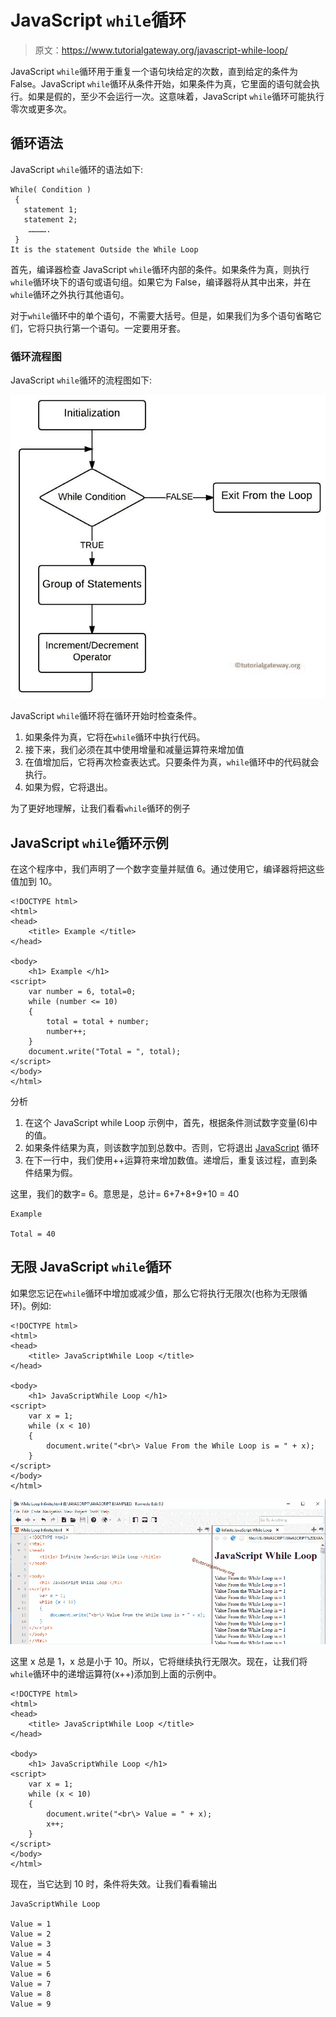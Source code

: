# JavaScript `while`循环

> 原文：<https://www.tutorialgateway.org/javascript-while-loop/>

JavaScript `while`循环用于重复一个语句块给定的次数，直到给定的条件为 False。JavaScript `while`循环从条件开始，如果条件为真，它里面的语句就会执行。如果是假的，至少不会运行一次。这意味着，JavaScript `while`循环可能执行零次或更多次。

## 循环语法

JavaScript `while`循环的语法如下:

```
While( Condition )
 {
   statement 1;
   statement 2;
    ………….
 }
It is the statement Outside the While Loop
```

首先，编译器检查 JavaScript `while`循环内部的条件。如果条件为真，则执行`while`循环块下的语句或语句组。如果它为 False，编译器将从其中出来，并在`while`循环之外执行其他语句。

对于`while`循环中的单个语句，不需要大括号。但是，如果我们为多个语句省略它们，它将只执行第一个语句。一定要用牙套。

### 循环流程图

JavaScript `while`循环的流程图如下:

![JavaScript While Loop Flow Chart](img/c7abab04147d6a9b7bb627b9accc4327.png)

JavaScript `while`循环将在循环开始时检查条件。

1.  如果条件为真，它将在`while`循环中执行代码。
2.  接下来，我们必须在其中使用增量和减量运算符来增加值
3.  在值增加后，它将再次检查表达式。只要条件为真，`while`循环中的代码就会执行。
4.  如果为假，它将退出。

为了更好地理解，让我们看看`while`循环的例子

## JavaScript `while`循环示例

在这个程序中，我们声明了一个数字变量并赋值 6。通过使用它，编译器将把这些值加到 10。

```
<!DOCTYPE html>
<html>
<head>
    <title> Example </title>
</head>

<body>
    <h1> Example </h1>
<script>
    var number = 6, total=0;
    while (number <= 10)
    {
        total = total + number;
        number++;
    }
    document.write("Total = ", total);  
</script>
</body>
</html>
```

分析

1.  在这个 JavaScript while Loop 示例中，首先，根据条件测试数字变量(6)中的值。
2.  如果条件结果为真，则该数字加到总数中。否则，它将退出 [JavaScript](https://www.tutorialgateway.org/javascript/) 循环
3.  在下一行中，我们使用++运算符来增加数值。递增后，重复该过程，直到条件结果为假。

这里，我们的数字= 6。意思是，总计= 6+7+8+9+10 = 40

```
Example

Total = 40
```

## 无限 JavaScript `while`循环

如果您忘记在`while`循环中增加或减少值，那么它将执行无限次(也称为无限循环)。例如:

```
<!DOCTYPE html>
<html>
<head>
    <title> JavaScriptWhile Loop </title>
</head>

<body>
    <h1> JavaScriptWhile Loop </h1>
<script>
    var x = 1;
    while (x < 10)
    {
        document.write("<br\> Value From the While Loop is = " + x);
    }
</script>
</body>
</html>
```

![JavaScript While Loop 2](img/f16c5734e5580fbe35a9c06455104b6c.png)

这里 x 总是 1，x 总是小于 10。所以，它将继续执行无限次。现在，让我们将`while`循环中的递增运算符(x++)添加到上面的示例中。

```
<!DOCTYPE html>
<html>
<head>
    <title> JavaScriptWhile Loop </title>
</head>

<body>
    <h1> JavaScriptWhile Loop </h1>
<script>
    var x = 1;
    while (x < 10)
    {
        document.write("<br\> Value = " + x);
        x++;
    }
</script>
</body>
</html>
```

现在，当它达到 10 时，条件将失效。让我们看看输出

```
JavaScriptWhile Loop

Value = 1
Value = 2
Value = 3
Value = 4
Value = 5
Value = 6
Value = 7
Value = 8
Value = 9
```